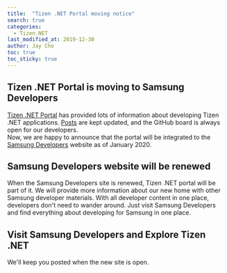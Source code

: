 ```yaml
---
title:  "Tizen .NET Portal moving notice"
search: true
categories:
  - Tizen.NET
last_modified_at: 2019-12-30
author: Jay Cho
toc: true
toc_sticky: true
---
```


## Tizen .NET Portal is moving to Samsung Developers
[Tizen .NET Portal](https://samsung.github.io/Tizen.NET/) has provided lots of information about developing Tizen .NET applications.
[Posts](https://samsung.github.io/Tizen.NET/posts/) are kept updated, and the GitHub board is always open for our developers.<br/>
Now, we are happy to announce that the portal will be integrated to the [Samsung Developers](https://developer.samsung.com/) website as of January 2020.

## Samsung Developers website will be renewed
When the Samsung Developers site is renewed, Tizen .NET portal will be part of it. We will provide more information about our new home with  other Samsung developer materials. With all developer content in one place, developers don't need to wander around. Just visit Samsung Developers and find everything about developing for Samsung in one place.


## Visit Samsung Developers and Explore Tizen .NET
We'll keep you posted when the new site is open.
